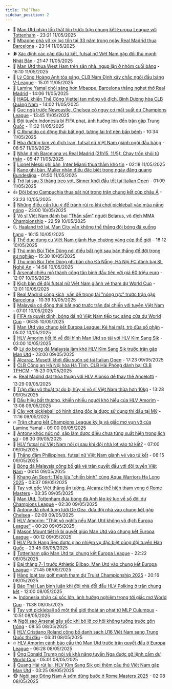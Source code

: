 ```yaml
---
title: Thể Thao
sidebar_position: 2
---
```


<!-- dantri-the-thao:START -->
- 🎡 [Man Utd nhận tổn thất lớn trước trận chung kết Europa League với Tottenham](https://dantri.com.vn/the-thao/man-utd-nhan-ton-that-lon-truoc-tran-chung-ket-europa-league-voi-tottenham-20250511233808584.htm) - 23:21 11/05/2025
- 💯 [Mbappe phá vỡ kỷ lục tồn tại 33 năm trong ngày Real Madrid thua Barcelona](https://dantri.com.vn/the-thao/mbappe-pha-vo-ky-luc-ton-tai-33-nam-trong-ngay-real-madrid-thua-barcelona-20250512000300963.htm) - 23:14 11/05/2025
- ⛽️ [Xác định các cặp đấu tứ kết, futsal nữ Việt Nam gặp đối thủ mạnh Nhật Bản](https://dantri.com.vn/the-thao/xac-dinh-cac-cap-dau-tu-ket-futsal-nu-viet-nam-gap-doi-thu-manh-nhat-ban-20250511214142036.htm) - 21:47 11/05/2025
- 💃 [Man Utd thua West Ham trên sân nhà, ngụp lặn ở nhóm cuối bảng](https://dantri.com.vn/the-thao/man-utd-thua-west-ham-tren-san-nha-ngup-lan-o-nhom-cuoi-bang-20250511231006801.htm) - 16:10 11/05/2025
- 🌈 [Lý Công Hoàng Anh tỏa sáng, CLB Nam Định xây chắc ngôi đầu bảng V-League](https://dantri.com.vn/the-thao/ly-cong-hoang-anh-toa-sang-clb-nam-dinh-xay-chac-ngoi-dau-bang-v-league-20250511214428674.htm) - 15:01 11/05/2025
- 🦅 [Lamine Yamal chói sáng hơn Mbappe, Barcelona thắng nghẹt thở Real Madrid](https://dantri.com.vn/the-thao/lamine-yamal-choi-sang-hon-mbappe-barcelona-thang-nghet-tho-real-madrid-20250511210634185.htm) - 14:06 11/05/2025
- 🌝 [HAGL khiến Thể Công Viettel tan mộng vô địch, Bình Dương hòa CLB Quảng Nam](https://dantri.com.vn/the-thao/hagl-khien-the-cong-viettel-tan-mong-vo-dich-binh-duong-hoa-clb-quang-nam-20250511210011833.htm) - 14:02 11/05/2025
- 🚀 [Gục ngã trước Newcastle, Chelsea có nguy cơ mất suất dự Champions League](https://dantri.com.vn/the-thao/guc-nga-truoc-newcastle-chelsea-co-nguy-co-mat-suat-du-champions-league-20250511204457548.htm) - 13:45 11/05/2025
- 🎉 [Đội tuyển Indonesia bị FIFA phạt, ảnh hưởng lớn đến trận gặp Trung Quốc](https://dantri.com.vn/the-thao/doi-tuyen-indonesia-bi-fifa-phat-anh-huong-lon-den-tran-gap-trung-quoc-20250511154548473.htm) - 11:32 11/05/2025
- 📝 [C.Ronaldo có động thái bất ngờ, tương lai trở nên bấp bênh](https://dantri.com.vn/the-thao/cronaldo-co-dong-thai-bat-ngo-tuong-lai-tro-nen-bap-benh-20250511173432201.htm) - 10:34 11/05/2025
- 🦄 [Hòa đương kim vô địch Iran, futsal nữ Việt Nam giành ngôi đầu bảng](https://dantri.com.vn/the-thao/hoa-duong-kim-vo-dich-iran-futsal-nu-viet-nam-gianh-ngoi-dau-bang-20250511155655197.htm) - 08:57 11/05/2025
- 🎉 [Nhận định Barcelona vs Real Madrid &lpar;21h15, 11/5&rpar;: Chạy trốn khỏi tử thần](https://dantri.com.vn/the-thao/nhan-dinh-barcelona-vs-real-madrid-21h15-115-chay-tron-khoi-tu-than-20250511123415286.htm) - 05:47 11/05/2025
- 💼 [Lionel Messi ghi bàn, Inter Miami thua thảm khó tin](https://dantri.com.vn/the-thao/lionel-messi-ghi-ban-inter-miami-thua-tham-kho-tin-20250511091805621.htm) - 02:18 11/05/2025
- 🤡 [Kane ghi bàn, Muller nhận điều đặc biệt trong ngày đăng quang Bundesliga](https://dantri.com.vn/the-thao/kane-ghi-ban-muller-nhan-dieu-dac-biet-trong-ngay-dang-quang-bundesliga-20250511075026380.htm) - 01:50 11/05/2025
- 🦆 [Trở lại sau 3 tháng treo vợt, Sinner khởi đầu tốt tại Italian Open](https://dantri.com.vn/the-thao/tro-lai-sau-3-thang-treo-vot-sinner-khoi-dau-tot-tai-italian-open-20250511080930446.htm) - 01:09 11/05/2025
- 👍 [Đội bóng Campuchia thua sát nút trong trận chung kết cúp châu Á](https://dantri.com.vn/the-thao/doi-bong-campuchia-thua-sat-nut-trong-tran-chung-ket-cup-chau-a-20250510233231925.htm) - 23:23 10/05/2025
- 💼 [Những điều cần lưu ý để tránh rủi ro khi chơi pickleball vào mùa nắng nóng](https://dantri.com.vn/the-thao/nhung-dieu-can-luu-y-de-tranh-rui-ro-khi-choi-pickleball-vao-mua-nang-nong-20250510171049581.htm) - 23:00 10/05/2025
- 🦒 [Võ sĩ Việt Nam đánh bại &quot;Thần sấm&quot; người Belarus, vô địch MMA Championship](https://dantri.com.vn/the-thao/vo-si-viet-nam-danh-bai-than-sam-nguoi-belarus-vo-dich-mma-championship-20250511023355058.htm) - 22:59 10/05/2025
- 🌜 [Haaland trở lại, Man City vẫn không thể thắng đội bóng đã xuống hạng](https://dantri.com.vn/the-thao/haaland-tro-lai-man-city-van-khong-the-thang-doi-bong-da-xuong-hang-20250510231251934.htm) - 16:15 10/05/2025
- 🦆 [Thể dục dụng cụ Việt Nam giành Huy chương vàng cúp thế giới](https://dantri.com.vn/the-thao/the-duc-dung-cu-viet-nam-gianh-huy-chuong-vang-cup-the-gioi-20250510230334947.htm) - 16:12 10/05/2025
- 💪 [Thủ môn Bùi Tiến Dũng nói điều bất ngờ sau bàn thắng để đời trong sự nghiệp](https://dantri.com.vn/the-thao/thu-mon-bui-tien-dung-noi-dieu-bat-ngo-sau-ban-thang-de-doi-trong-su-nghiep-20250510222437986.htm) - 15:30 10/05/2025
- 🧠 [Thủ môn Bùi Tiến Dũng ghi bàn cho Đà Nẵng, Hà Nội FC đánh bại SL Nghệ An](https://dantri.com.vn/the-thao/thu-mon-bui-tien-dung-ghi-ban-cho-da-nang-ha-noi-fc-danh-bai-sl-nghe-an-20250510214844564.htm) - 14:58 10/05/2025
- 🦄 [Arsenal chiêu mộ thành công tân binh đầu tiên với giá 60 triệu euro](https://dantri.com.vn/the-thao/arsenal-chieu-mo-thanh-cong-tan-binh-dau-tien-voi-gia-60-trieu-euro-20250510190700881.htm) - 12:07 10/05/2025
- 🥸 [Kịch bản để đội futsal nữ Việt Nam giành vé tham dự World Cup](https://dantri.com.vn/the-thao/kich-ban-de-doi-futsal-nu-viet-nam-gianh-ve-tham-du-world-cup-20250510184902581.htm) - 12:01 10/05/2025
- 🤠 [Real Madrid công kích, vấn đề trọng tài &quot;nóng rực&quot; trước trận gặp Barcelona](https://dantri.com.vn/the-thao/real-madrid-cong-kich-van-de-trong-tai-nong-ruc-truoc-tran-gap-barcelona-20250510143903165.htm) - 10:39 10/05/2025
- 👺 [Malaysia có động thái bất ngờ trước trận đại chiến với tuyển Việt Nam](https://dantri.com.vn/the-thao/malaysia-co-dong-thai-bat-ngo-truoc-tran-dai-chien-voi-tuyen-viet-nam-20250510135102334.htm) - 07:01 10/05/2025
- 📝 [FIFA ra quyết định, bóng đá nữ Việt Nam tiếp tục sáng cửa dự World Cup](https://dantri.com.vn/the-thao/fifa-ra-quyet-dinh-bong-da-nu-viet-nam-tiep-tuc-sang-cua-du-world-cup-20250510114625584.htm) - 06:35 10/05/2025
- 🦆 [Man Utd vào chung kết Europa League: Kẻ hai mặt, trò đùa số phận](https://dantri.com.vn/the-thao/man-utd-vao-chung-ket-europa-league-ke-hai-mat-tro-dua-so-phan-20250509231412190.htm) - 05:02 10/05/2025
- 🥳 [HLV Amorim tiết lộ về đội hình Man Utd so tài với HLV Kim Sang Sik](https://dantri.com.vn/the-thao/hlv-amorim-tiet-lo-ve-doi-hinh-man-utd-so-tai-voi-hlv-kim-sang-sik-20250510081305028.htm) - 03:00 10/05/2025
- 🐵 [Lý do bóng đá Malaysia làm khó HLV Kim Sang Sik trước trận gặp Man Utd](https://dantri.com.vn/the-thao/ly-do-bong-da-malaysia-lam-kho-hlv-kim-sang-sik-truoc-tran-gap-man-utd-20250509190252197.htm) - 23:00 09/05/2025
- 🤩 [Alcaraz, Musetti khởi đầu suôn sẻ tại Italian Open](https://dantri.com.vn/the-thao/alcaraz-musetti-khoi-dau-suon-se-tai-italian-open-20250509232336437.htm) - 17:23 09/05/2025
- 🤠 [CLB Công an Hà Nội hòa Hà Tĩnh, CLB Hải Phòng đánh bại CLB TPHCM](https://dantri.com.vn/the-thao/clb-cong-an-ha-noi-hoa-ha-tinh-clb-hai-phong-danh-bai-clb-tphcm-20250509220449009.htm) - 15:23 09/05/2025
- 🏊 [Real Madrid đạt thỏa thuận với HLV Alonso để thay thế Ancelotti](https://dantri.com.vn/the-thao/real-madrid-dat-thoa-thuan-voi-hlv-alonso-de-thay-the-ancelotti-20250509202939305.htm) - 13:29 09/05/2025
- 🗽 [Trận đấu võ thuật tự do bị hủy vì võ sĩ Việt Nam thừa hơn 10kg](https://dantri.com.vn/the-thao/tran-dau-vo-thuat-tu-do-bi-huy-vi-vo-si-viet-nam-thua-hon-10kg-20250509224026890.htm) - 13:28 09/05/2025
- 🚀 [Dấu hiệu bất thường, khiến nhiều người khó hiểu của HLV Amorim](https://dantri.com.vn/the-thao/dau-hieu-bat-thuong-khien-nhieu-nguoi-kho-hieu-cua-hlv-amorim-20250509195619577.htm) - 13:08 09/05/2025
- 🎉 [Cây vợt pickleball có hình dáng độc lạ được sử dụng thi đấu tại Mỹ](https://dantri.com.vn/the-thao/cay-vot-pickleball-co-hinh-dang-doc-la-duoc-su-dung-thi-dau-tai-my-20250509154747537.htm) - 11:16 09/05/2025
- 🔥 [Trận chung kết Champions League kỳ lạ và giấc mơ vụn vỡ của Lamine Yamal](https://dantri.com.vn/the-thao/tran-chung-ket-champions-league-ky-la-va-giac-mo-vun-vo-cua-lamine-yamal-20250508181244348.htm) - 09:00 09/05/2025
- 🎉 [Antony khóc nức nở, sắp làm được điều chưa từng xuất hiện trong lịch sử](https://dantri.com.vn/the-thao/antony-khoc-nuc-no-sap-lam-duoc-dieu-chua-tung-xuat-hien-trong-lich-su-20250509135648191.htm) - 08:30 09/05/2025
- 🎡 [HLV futsal nữ Việt Nam nói gì sau khi đội nhà lọt vào tứ kết?](https://dantri.com.vn/the-thao/hlv-futsal-nu-viet-nam-noi-gi-sau-khi-doi-nha-lot-vao-tu-ket-20250509134732750.htm) - 07:00 09/05/2025
- 🐻 [Thắng đậm Philippines, futsal nữ Việt Nam giành vé vào tứ kết](https://dantri.com.vn/the-thao/thang-dam-philippines-futsal-nu-viet-nam-gianh-ve-vao-tu-ket-20250509094324759.htm) - 06:15 09/05/2025
- 🌊 [Bóng đá Malaysia công bố giá vé trận quyết đấu với đội tuyển Việt Nam](https://dantri.com.vn/the-thao/bong-da-malaysia-cong-bo-gia-ve-tran-quyet-dau-voi-doi-tuyen-viet-nam-20250509121957826.htm) - 06:14 09/05/2025
- 💃 [Khang An Sport: Tiếp lửa &quot;chiến binh&quot; cùng Aqua Warriors Hạ Long 2025](https://dantri.com.vn/the-thao/khang-an-sport-tiep-lua-chien-binh-cung-aqua-warriors-ha-long-2025-20250509102749584.htm) - 03:37 09/05/2025
- 🤔 [Tay vợt gốc Việt thắng ấn tượng, Alcaraz thể hiện tham vọng ở Rome Masters](https://dantri.com.vn/the-thao/tay-vot-goc-viet-thang-an-tuong-alcaraz-the-hien-tham-vong-o-rome-masters-20250509102830706.htm) - 03:35 09/05/2025
- 🤭 [Man Utd, Tottenham đưa bóng đá Anh lập kỷ lục về số đội dự Champions League](https://dantri.com.vn/the-thao/man-utd-tottenham-dua-bong-da-anh-lap-ky-luc-ve-so-doi-du-champions-league-20250509085430935.htm) - 02:30 09/05/2025
- 👹 [Antony đá phạt tung lưới De Gea, đưa đội nhà vào chung kết gặp Chelsea](https://dantri.com.vn/the-thao/antony-da-phat-tung-luoi-de-gea-dua-doi-nha-vao-chung-ket-gap-chelsea-20250509084307300.htm) - 02:09 09/05/2025
- 🗽 [HLV Amorim: &quot;Thật vô nghĩa nếu Man Utd không vô địch Europa League&quot;](https://dantri.com.vn/the-thao/hlv-amorim-that-vo-nghia-neu-man-utd-khong-vo-dich-europa-league-20250509071044218.htm) - 00:20 09/05/2025
- 🥳 [Mason Mount tiết lộ bí quyết giúp Man Utd vào chung kết Europa League](https://dantri.com.vn/the-thao/mason-mount-tiet-lo-bi-quyet-giup-man-utd-vao-chung-ket-europa-league-20250509070312131.htm) - 00:12 09/05/2025
- 💃 [HLV Park Hang Seo được giao nhiệm vụ đặc biệt cùng đội tuyển Hàn Quốc](https://dantri.com.vn/the-thao/hlv-park-hang-seo-duoc-giao-nhiem-vu-dac-biet-cung-doi-tuyen-han-quoc-20250509000721632.htm) - 23:45 08/05/2025
- 🧰 [Tottenham gặp Man Utd tại chung kết Europa League](https://dantri.com.vn/the-thao/tottenham-gap-man-utd-tai-chung-ket-europa-league-20250509052004032.htm) - 22:22 08/05/2025
- 💪 [Đại thắng 7-1 trước Athletic Bilbao, Man Utd vào chung kết Europa League](https://dantri.com.vn/the-thao/dai-thang-7-1-truoc-athletic-bilbao-man-utd-vao-chung-ket-europa-league-20250509044515806.htm) - 21:45 08/05/2025
- 🚀 [Hàng loạt tay golf mạnh tham dự Truist Championship 2025](https://dantri.com.vn/the-thao/hang-loat-tay-golf-manh-tham-du-truist-championship-2025-20250508173037101.htm) - 20:16 08/05/2025
- 🤠 [Báo Thái Lan bình luận khi đội nhà đối đầu HLV Polking ở trận chung kết](https://dantri.com.vn/the-thao/bao-thai-lan-binh-luan-khi-doi-nha-doi-dau-hlv-polking-o-tran-chung-ket-20250508122742093.htm) - 12:00 08/05/2025
- 🏊 [Indonesia nhận cú sốc lớn, ảnh hưởng nghiêm trọng tới giấc mơ World Cup](https://dantri.com.vn/the-thao/indonesia-nhan-cu-soc-lon-anh-huong-nghiem-trong-toi-giac-mo-world-cup-20250508182533285.htm) - 11:38 08/05/2025
- 🦄 [Tay vợt pickleball số một thế giới thoát án phạt từ MLP Culumpus](https://dantri.com.vn/the-thao/tay-vot-pickleball-so-mot-the-gioi-thoat-an-phat-tu-mlp-culumpus-20250508160301480.htm) - 10:51 08/05/2025
- ⚗️ [Ngôi sao Arsenal gây sốc khi bỏ lỡ cơ hội không tưởng trước gôn trống](https://dantri.com.vn/the-thao/ngoi-sao-arsenal-gay-soc-khi-bo-lo-co-hoi-khong-tuong-truoc-gon-trong-20250508155439094.htm) - 08:55 08/05/2025
- 🥷 [HLV Cristiano Roland công bố danh sách U16 Việt Nam sang Trung Quốc thi đấu](https://dantri.com.vn/the-thao/hlv-cristiano-roland-cong-bo-danh-sach-u16-viet-nam-sang-trung-quoc-thi-dau-20250508130304814.htm) - 06:31 08/05/2025
- 🔥 [HLV Amorim cảnh báo cầu thủ Man Utd trước trận quyết đấu ở Europa League](https://dantri.com.vn/the-thao/hlv-amorim-canh-bao-cau-thu-man-utd-truoc-tran-quyet-dau-o-europa-league-20250508112357311.htm) - 06:28 08/05/2025
- 🦅 [Ông Donald Trump nói về khả năng tuyển Nga được gỡ lệnh cấm dự World Cup](https://dantri.com.vn/the-thao/ong-donald-trump-noi-ve-kha-nang-tuyen-nga-duoc-go-lenh-cam-du-world-cup-20250508115401408.htm) - 05:01 08/05/2025
- 🌝 [Quang Hải rút lui, HLV Kim Sang Sik gọi thêm cầu thủ Việt Nam gặp Man Utd](https://dantri.com.vn/the-thao/quang-hai-rut-lui-hlv-kim-sang-sik-goi-them-cau-thu-viet-nam-gap-man-utd-20250508102459752.htm) - 03:25 08/05/2025
- 🐵 [Ngôi sao Đông Nam Á sớm dừng bước ở Rome Masters 2025](https://dantri.com.vn/the-thao/ngoi-sao-dong-nam-a-som-dung-buoc-o-rome-masters-2025-20250508090641557.htm) - 02:08 08/05/2025<!-- dantri-the-thao:END -->
